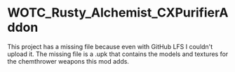 # WOTC_Rusty_Alchemist_CXPurifierAddon

This project has a missing file because even with GitHub LFS I couldn't upload it.
The missing file is a .upk that contains the models and textures for the chemthrower weapons this mod adds.
